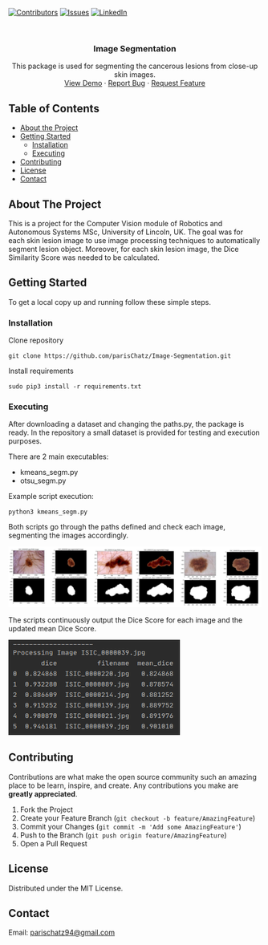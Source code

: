 [![Contributors][contributors-shield]][contributors-url]
[![Issues][issues-shield]][issues-url]
[![LinkedIn][linkedin-shield]][linkedin-url]



<!-- PROJECT LOGO -->
<br />
<p align="center">

  <h3 align="center">Image Segmentation</h3>

  <p align="center">
    This package is used for segmenting the cancerous lesions from close-up skin images. 
    <br />
    <a href="https://github.com/parisChatz/Image-Segmentation">View Demo</a>
    ·
    <a href="https://github.com/parisChatz/Image-Segmentation/issues">Report Bug</a>
    ·
    <a href="https://github.com/parisChatz/Image-Segmentation/issues">Request Feature</a>
  </p>




<!-- TABLE OF CONTENTS -->
## Table of Contents

* [About the Project](#about-the-project)
* [Getting Started](#getting-started)
  * [Installation](#installation)
  * [Executing](#executing)
* [Contributing](#contributing)
* [License](#license)
* [Contact](#contact)




<!-- ABOUT THE PROJECT -->
## About The Project
This is a project for the Computer Vision module of Robotics and Autonomous Systems MSc, University of Lincoln, UK.
The goal was for each skin lesion image to use image processing techniques to
automatically segment lesion object. Moreover, for each skin lesion image, the Dice Similarity Score was needed to be
calculated. 



<!-- GETTING STARTED -->
## Getting Started

To get a local copy up and running follow these simple steps.


### Installation
 
Clone repository
```
git clone https://github.com/parisChatz/Image-Segmentation.git
```
Install requirements
```
sudo pip3 install -r requirements.txt
```

### Executing
After downloading a dataset and changing the paths.py, the package is ready. 
In the repository a small dataset is provided for testing and execution purposes.

There are 2 main executables:
* kmeans_segm.py
* otsu_segm.py

Example script execution:
```
python3 kmeans_segm.py
```

Both scripts go through the paths defined and check each image, segmenting the images accordingly.

[![Product Name Screen Shot][product-screenshot]](https://example.com)

The scripts continuously output the Dice Score for each image and the updated mean Dice Score.

[![Product Name Screen Shot][product-screenshot2]](https://example.com)


<!-- CONTRIBUTING -->
## Contributing

Contributions are what make the open source community such an amazing place to be learn, inspire, and create. Any contributions you make are **greatly appreciated**.

1. Fork the Project
2. Create your Feature Branch (`git checkout -b feature/AmazingFeature`)
3. Commit your Changes (`git commit -m 'Add some AmazingFeature'`)
4. Push to the Branch (`git push origin feature/AmazingFeature`)
5. Open a Pull Request

<!-- LICENSE -->
## License
Distributed under the MIT License. 



<!-- CONTACT -->
## Contact
Email: parischatz94@gmail.com


<!-- MARKDOWN LINKS & IMAGES -->
<!-- https://www.markdownguide.org/basic-syntax/#reference-style-links -->
[contributors-shield]: https://img.shields.io/github/contributors/parisChatz/Image-Segmentation
[contributors-url]: https://github.com/parisChatz/Image-Segmentation/graphs/contributors

[issues-shield]: https://img.shields.io/github/issues-raw/parisChatz/Image-Segmentation
[issues-url]: https://github.com/parisChatz/Image-Segmentation/issues

[linkedin-shield]: https://img.shields.io/badge/-LinkedIn-black.svg?style=flat-square&logo=linkedin&colorB=555
[linkedin-url]: https://www.linkedin.com/in/paris-chatzithanos/

[product-screenshot]: images/segm_git.png
[product-screenshot2]: images/git2.png
